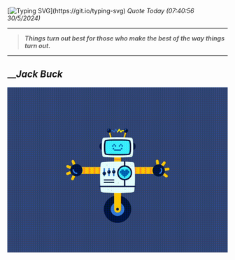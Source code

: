 [![Typing SVG](https://readme-typing-svg.herokuapp.com?font=Press+Start+2P&color=C2F784&size=35&width=900&height=100&lines=Hello+World%2C+I'm+Hung+!)](https://git.io/typing-svg) 
_Quote Today (07:40:56 30/5/2024)_
___
>**_Things turn out best for those who make the best of the way things turn out._**
___

## __**_Jack Buck_**

![RobotDance](src/assets/images/robot-dancing-dribble.gif?style=center)
